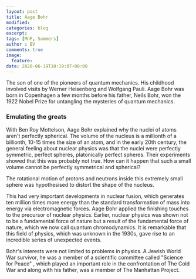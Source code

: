 ```yaml
---
layout: post
title: Aage Bohr
modified:
categories: blog
excerpt:
tags: [MnP, Summers]
author : BV
comments: true
image:
  feature:
date: 2020-06-19T10:19:07+00:00
---
```


The son of one of the pioneers of quantum mechanics. His childhood involved visits by Werner Heisenberg and Wolfgang Pauli. Aage Bohr was born in Copenhagen a few months before his father, Neils Bohr, won the 1922 Nobel Prize for untangling the mysteries of quantum mechanics. 

### Emulating the greats

With Ben Roy Mottelson, Aage Bohr explained why the nuclei of atoms aren't perfectly spherical. The volume of the nucleus is a millionth of a billionth, 10-15 times the size of an atom, and in the early 20th century, the general feeling about nuclear physics was that the nuclei were perfectly symmetric, perfect spheres, platonically perfect spheres. Their experiments showed that this was probably not true. How can it happen that such a small volume cannot be perfectly symmetrical and spherical?

The rotational motion of protons and neutrons inside this extremely small sphere was hypothesised to distort the shape of the nucleus.

This had very important developments in nuclear fusion, which generates ten million times more energy than the standard transformation of mass into energy via electromagnetic forces. Aage Bohr applied the finishing touches to the precursor of nuclear physics. Earlier, nuclear physics was shown not to be a fundamental force of nature but a result of the fundamental force of nature, which we now call quantum chromodynamics. It is remarkable that this field of physics, which was unknown in the 1930s, gave rise to an incredible series of unexpected events.

Bohr's interests were not limited to problems in physics. A Jewish World War survivor, he was a member of a scientific committee called "Science for Peace" , which played an important role in the confrontation of The Cold War and along with his father, was a member of The Manhattan Project.

